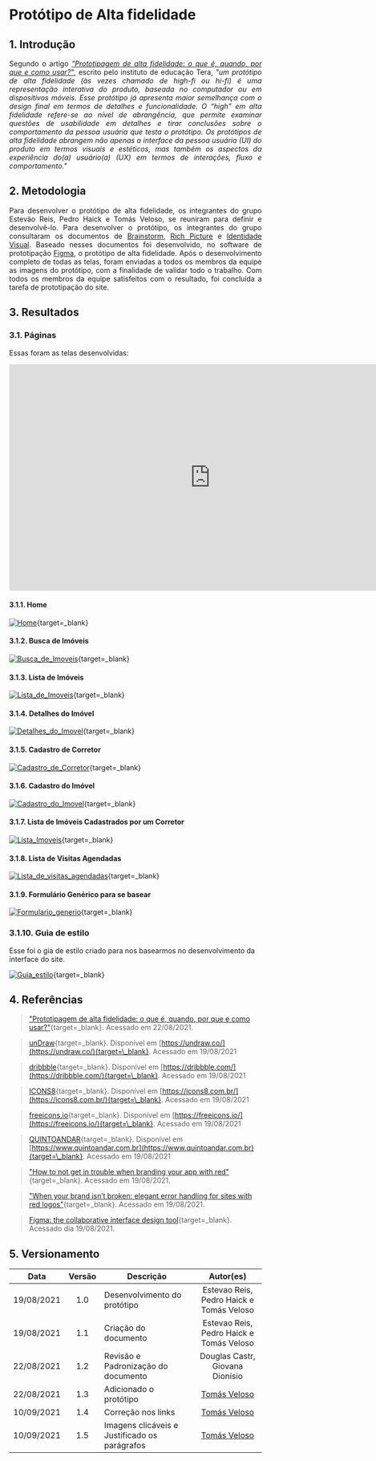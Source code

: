 # Protótipo de Alta fidelidade

## 1. Introdução

<p align = "justify"> Segundo o artigo <cite><a href="https://medium.com/somos-tera/prototipagem-de-alta-fidelidade-635d745b662b" target="_blank">"Prototipagem de alta fidelidade: o que é, quando, por que e como usar?"</a></cite>, escrito pelo instituto de educação Tera, <cite>"um protótipo de alta fidelidade (às vezes chamado de high-fi ou hi-fi) é uma representação interativa do produto, baseada no computador ou em dispositivos móveis. Esse protótipo já apresenta maior semelhança com o design final em termos de detalhes e funcionalidade. O “high” em alta fidelidade refere-se ao nível de abrangência, que permite examinar questões de usabilidade em detalhes e tirar conclusões sobre o comportamento da pessoa usuária que testa o protótipo. Os protótipos de alta fidelidade abrangem não apenas a interface da pessoa usuária (UI) do produto em termos visuais e estéticos, mas também os aspectos da experiência do(a) usuário(a) (UX) em termos de interações, fluxo e comportamento."</cite></p>

## 2. Metodologia

<p align = "justify">Para desenvolver o protótipo de alta fidelidade, os integrantes do grupo Estevão Reis, Pedro Haick e Tomás Veloso, se reuniram para definir e desenvolvê-lo. Para desenvolver o protótipo, os integrantes do grupo consultaram os documentos de <a href="https://unbarqdsw2021-1.github.io/2021.1_G04_Cardeal/desenhoSoftwareBase/brainstorm/">Brainstorm</a>, <a href=" https://unbarqdsw2021-1.github.io/2021.1_G04_Cardeal/desenhoSoftwareBase/richPicture/">Rich Picture</a> e <a href="https://unbarqdsw2021-1.github.io/2021.1_G04_Cardeal/modelagem/identidadeVisual/">Identidade Visual</a>. Baseado nesses documentos foi desenvolvido, no software de prototipação <a href="https://www.figma.com/" target="_blank">Figma</a>, o protótipo de alta fidelidade. Após o desenvolvimento completo de todas as telas, foram enviadas a todos os membros da equipe as imagens do protótipo, com a finalidade de validar todo o trabalho. Com todos os membros da equipe satisfeitos com o resultado, foi concluída a tarefa de prototipação do site.</p>

## 3. Resultados

### 3.1. Páginas

Essas foram as telas desenvolvidas:

<iframe style="border: 1px solid rgba(0, 0, 0, 0.1);" width="800" height="450" src="https://www.figma.com/embed?embed_host=share&url=https%3A%2F%2Fwww.figma.com%2Fproto%2Fluoz2nmpRF8p3oR4S1Vq9v%2FCardeal-Prot%C3%B3tipo-de-Alta-Fidelidade%3Fnode-id%3D3%253A2%26scaling%3Dscale-down-width%26page-id%3D0%253A1%26starting-point-node-id%3D3%253A2" allowfullscreen></iframe>

#### 3.1.1. Home

[![Home](./prototipo_alta/1-home.png)](./prototipo_alta/1-home.png){target=\_blank}

#### 3.1.2. Busca de Imóveis

[![Busca_de_Imoveis](./prototipo_alta/2-busca-imoveis.png)](./prototipo_alta/2-busca-imoveis.png){target=\_blank}

#### 3.1.3. Lista de Imóveis

<!-- ![Home](./prototipo_alta/3-lista-imoveis.png) -->

[![Lista_de_Imoveis](./prototipo_alta/3-lista-imoveis.png)](./prototipo_alta/3-lista-imoveis.png){target=\_blank}

#### 3.1.4. Detalhes do Imóvel

<!-- ![Home](./prototipo_alta/4-detalhe-imovel.png) -->

[![Detalhes_do_Imovel](./prototipo_alta/4-detalhe-imovel.png)](./prototipo_alta/4-detalhe-imovel.png){target=\_blank}

#### 3.1.5. Cadastro de Corretor

<!-- ![Home](./prototipo_alta/5-cadastro.png) -->

[![Cadastro_de_Corretor](./prototipo_alta/5-cadastro.png)](./prototipo_alta/5-cadastro.png){target=\_blank}

#### 3.1.6. Cadastro do Imóvel

<!-- ![Home](./prototipo_alta/6-cadastro-imovel.png) -->

[![Cadastro_do_Imovel](./prototipo_alta/6-cadastro-imovel.png)](./prototipo_alta/6-cadastro-imovel.png){target=\_blank}

#### 3.1.7. Lista de Imóveis Cadastrados por um Corretor

<!-- ![Home](./prototipo_alta/7-lista-imoveis-corretor.png) -->

[![Lista_Imoveis](./prototipo_alta/7-lista-imoveis-corretor.png)](./prototipo_alta/7-lista-imoveis-corretor.png){target=\_blank}

#### 3.1.8. Lista de Visitas Agendadas

<!-- ![Home](./prototipo_alta/8-minhas-visitas.png) -->

[![Lista_de_visitas_agendadas](./prototipo_alta/8-minhas-visitas.png)](./prototipo_alta/8-minhas-visitas.png){target=\_blank}

#### 3.1.9. Formulário Genérico para se basear

<!-- ![Home](./prototipo_alta/9-form-generico.png) -->

[![Formulario_generio](./prototipo_alta/9-form-generico.png)](./prototipo_alta/9-form-generico.png){target=\_blank}

### 3.1.10. Guia de estilo

Esse foi o gia de estilo criado para nos basearmos no desenvolvimento da interface do site.

<!-- ![Home](./prototipo_alta/10-guia-estilo.png) -->

[![Guia_estilo](./prototipo_alta/10-guia-estilo.png)](./prototipo_alta/10-guia-estilo.png){target=\_blank}

## 4. Referências

> ["Prototipagem de alta fidelidade: o que é, quando, por que e como usar?"](https://medium.com/somos-tera/prototipagem-de-alta-fidelidade-635d745b662b){target=\_blank}. Acessado em 22/08/2021.

> [unDraw](https://undraw.co/){target=\_blank}. Disponível em [https://undraw.co/](https://undraw.co/){target=\_blank}. Acessado em 19/08/2021

> [dribbble](https://dribbble.com/){target=\_blank}. Disponível em [https://dribbble.com/](https://dribbble.com/){target=\_blank}. Acessado em 19/08/2021

> [ICONS8](https://icons8.com.br/){target=\_blank}. Disponível em [https://icons8.com.br/](https://icons8.com.br/){target=\_blank}. Acessado em 19/08/2021

> [freeicons.io](https://freeicons.io/){target=\_blank}. Disponível em [https://freeicons.io/](https://freeicons.io/){target=\_blank}. Acessado em 19/08/2021

> [QUINTOANDAR](https://www.quintoandar.com.br){target=\_blank}. Disponível em [https://www.quintoandar.com.br](https://www.quintoandar.com.br){target=\_blank}. Acessado em 19/08/2021

> ["How to not get in trouble when branding your app with red"](https://uxdesign.cc/branding-your-app-with-red-a7df0b6b0e54){target=\_blank}. Acessado em 19/08/2021.

> ["When your brand isn’t broken: elegant error handling for sites with red logos"](https://medium.com/product-labs/when-your-brand-isn-t-broken-elegant-error-handling-for-apps-with-red-logos-f0d619c14758){target=\_blank}. Acessado em 19/08/2021.

> [Figma: the collaborative interface design tool](https://www.figma.com){target=\_blank}. Acessado dia 19/08/2021.

## 5. Versionamento

|    Data    | Versão | Descrição                                     |                   Autor(es)                    |
| :--------: | :----: | --------------------------------------------- | :--------------------------------------------: |
| 19/08/2021 |  1.0   | Desenvolvimento do protótipo                  |    Estevao Reis, Pedro Haick e Tomás Veloso    |
| 19/08/2021 |  1.1   | Criação do documento                          |    Estevao Reis, Pedro Haick e Tomás Veloso    |
| 22/08/2021 |  1.2   | Revisão e Padronização do documento           |        Douglas Castr, Giovana Dionísio         |
| 22/08/2021 |  1.3   | Adicionado o protótipo                        | [Tomás Veloso](https://github.com/tomasvelos0) |
| 10/09/2021 |  1.4   | Correção nos links                            | [Tomás Veloso](https://github.com/tomasvelos0) |
| 10/09/2021 |  1.5   | Imagens clicáveis e Justificado os parágrafos | [Tomás Veloso](https://github.com/tomasvelos0) |
